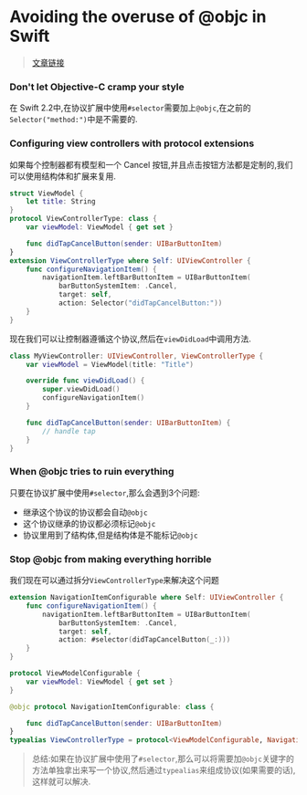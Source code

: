 # Avoiding the overuse of @objc in Swift

> [文章链接](http://www.jessesquires.com/avoiding-objc-in-swift/?utm_campaign=Swift%2BSandbox&utm_medium=web&utm_source=Swift_Sandbox_45)

### Don't let Objective-C cramp your style
在 Swift 2.2中,在协议扩展中使用`#selector`需要加上`@objc`,在之前的`Selector("method:")`中是不需要的.

### Configuring view controllers with protocol extensions
如果每个控制器都有模型和一个 Cancel 按钮,并且点击按钮方法都是定制的,我们可以使用结构体和扩展来复用.
```swift
struct ViewModel {
    let title: String
}
protocol ViewControllerType: class {
    var viewModel: ViewModel { get set }

    func didTapCancelButton(sender: UIBarButtonItem)
}
extension ViewControllerType where Self: UIViewController {
    func configureNavigationItem() {
        navigationItem.leftBarButtonItem = UIBarButtonItem(
            barButtonSystemItem: .Cancel,
            target: self,
            action: Selector("didTapCancelButton:"))
    }
}
```
现在我们可以让控制器遵循这个协议,然后在`viewDidLoad`中调用方法.
```swift
class MyViewController: UIViewController, ViewControllerType {
    var viewModel = ViewModel(title: "Title")

    override func viewDidLoad() {
        super.viewDidLoad()
        configureNavigationItem()
    }

    func didTapCancelButton(sender: UIBarButtonItem) {
        // handle tap
    }
}
```
### When @objc tries to ruin everything
只要在协议扩展中使用`#selector`,那么会遇到3个问题:

- 继承这个协议的协议都会自动`@objc`
- 这个协议继承的协议都必须标记`@objc`
- 协议里用到了结构体,但是结构体是不能标记`@objc`
### Stop @objc from making everything horrible
我们现在可以通过拆分`ViewControllerType`来解决这个问题
```swift
extension NavigationItemConfigurable where Self: UIViewController {
    func configureNavigationItem() {
        navigationItem.leftBarButtonItem = UIBarButtonItem(
            barButtonSystemItem: .Cancel,
            target: self,
            action: #selector(didTapCancelButton(_:)))
    }
}

protocol ViewModelConfigurable {
    var viewModel: ViewModel { get set }
}

@objc protocol NavigationItemConfigurable: class {

    func didTapCancelButton(sender: UIBarButtonItem)
}
typealias ViewControllerType = protocol<ViewModelConfigurable, NavigationItemConfigurable>
```

> 总结:如果在协议扩展中使用了`#selector`,那么可以将需要加`@objc`关键字的方法单独拿出来写一个协议,然后通过`typealias`来组成协议(如果需要的话),这样就可以解决.

